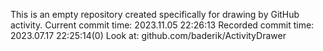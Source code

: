 This is an empty repository created specifically for drawing by GitHub activity.
Current commit time: 2023.11.05 22:26:13
Recorded commit time: 2023.07.17 22:25:14(0)
Look at: github.com/baderik/ActivityDrawer
